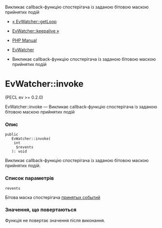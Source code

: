 Викликає callback-функцію спостерігача із заданою бітовою маскою прийнятих подій

-   [« EvWatcher::getLoop](evwatcher.getloop.html)
    
-   [EvWatcher::keepalive »](evwatcher.keepalive.html)
    
-   [PHP Manual](index.html)
    
-   [EvWatcher](class.evwatcher.html)
    
-   Викликає callback-функцію спостерігача із заданою бітовою маскою прийнятих подій
    

# EvWatcher::invoke

(PECL ev >= 0.2.0)

EvWatcher::invoke — Викликає callback-функцію спостерігача із заданою бітовою маскою прийнятих подій

### Опис

```methodsynopsis
public
   EvWatcher::invoke(
    int
     $revents
   ): void
```

Викликає callback-функцію спостерігача із заданою бітовою маскою прийнятих подій.

### Список параметрів

`revents`

Бітова маска спостерігача [принятых событий](class.ev.html#ev.constants.watcher-revents)

### Значення, що повертаються

Функція не повертає значення після виконання.